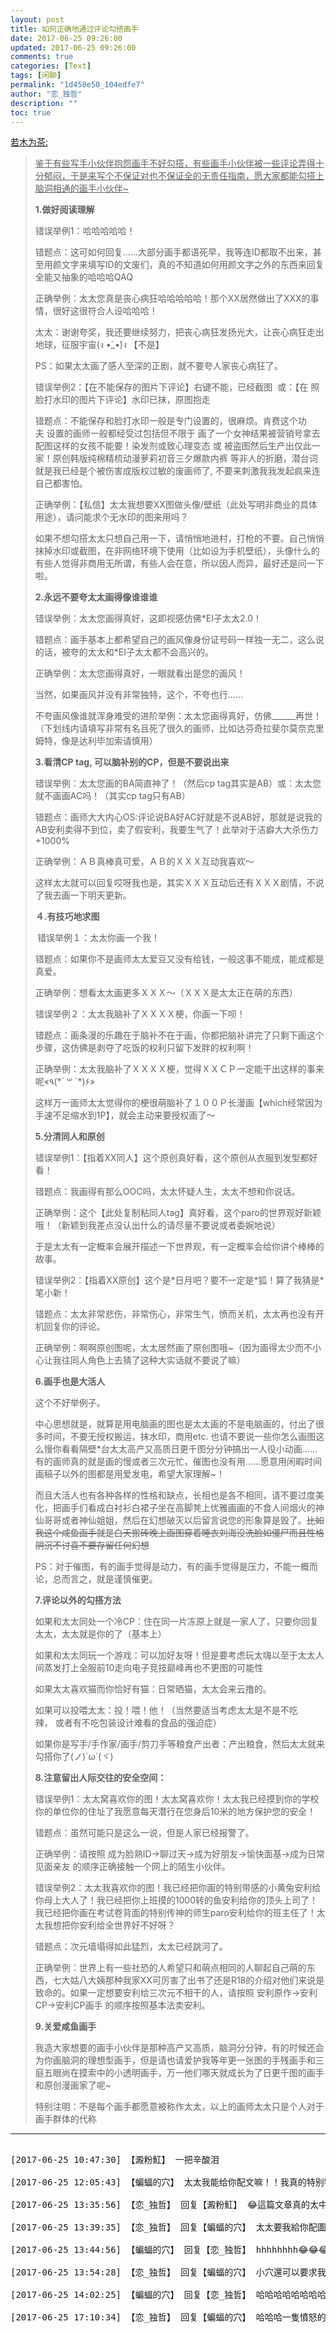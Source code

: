 ```yaml
---
layout: post
title: 如何正确地通过评论勾搭画手
date: 2017-06-25 09:26:00
updated: 2017-06-25 09:26:00
comments: true
categories: [Text]
tags: [闲聊]
permalink: "1d458e50_104edfe7"
author: "恋_独哲"
description: ""
toc: true
---
```


<p reblogfrom="reblogfrom"  ><a target="_blank" href="http://remotear.lofter.com/post/f11f8_e15575e"  >若木为茶:</a></p> 
<blockquote> 
 <p><span style="text-decoration:underline;"  >鉴于有些写手小伙伴抱怨画手不好勾搭，有些画手小伙伴被一些评论弄得十分郁闷，于是来写个不保证对也不保证全的无责任指南，愿大家都能勾搭上脑洞相通的画手小伙伴~</span></p> 
 <p><strong>1.做好阅读理解</strong></p> 
 <p>错误举例1：哈哈哈哈哈！</p> 
 <p>错题点：这可如何回复……大部分画手都语死早，我等连ID都取不出来，甚至用颜文字来填写ID的文废们，真的不知道如何用颜文字之外的东西来回复全能又抽象的哈哈哈QAQ</p> 
 <p>正确举例：太太您真是丧心病狂哈哈哈哈哈！那个XX居然做出了XXX的事情，很好这很符合人设哈哈哈！</p> 
 <p>太太：谢谢夸奖，我还要继续努力，把丧心病狂发扬光大，让丧心病狂走出地球，征服宇宙(ง&nbsp;•̀_•́)ง&nbsp;【不是】</p> 
 <p>PS：如果太太画了感人至深的正剧，就不要夸人家丧心病狂了。</p> 
 <p>错误举例2：【在不能保存的图片下评论】右键不能，已经截图&nbsp;&nbsp;或：【在&nbsp;照脸打水印的图片下评论】水印已抹，原图抱走</p> 
 <p>错题点：不能保存和脸打水印一般是专门设置的，很麻烦。肯费这个功夫&nbsp;设置的画师一般都经受过包括但不限于&nbsp;画了一个女神结果被营销号拿去配图这样的女孩不能要！染发剂或致心理变态&nbsp;或&nbsp;被盗图然后生产出仅此一家！原创韩版纯棉精梳动漫萝莉初音三夕爆款内裤&nbsp;等非人的折磨，潜台词就是我已经是个被伤害成版权过敏的废画师了,&nbsp;不要来刺激我我发起疯来连自己都害怕。</p> 
 <p>正确举例：【私信】太太我想要XX图做头像/壁纸（此处写明非商业的具体用途），请问能求个无水印的图来用吗？</p> 
 <p>如果不想勾搭太太只想自己用一下，请悄悄地进村，打枪的不要。自己悄悄抹掉水印或截图，在非网络环境下使用（比如设为手机壁纸），头像什么的有些人觉得非商用无所谓，有些人会在意，所以因人而异，最好还是问一下啦。</p> 
 <p><strong>2.永远不要夸太太画得像谁谁谁</strong></p> 
 <p>错误举例：太太您画得真好，这即视感仿佛*EI子太太2.0！</p> 
 <p>错题点：画手基本上都希望自己的画风像身份证号码一样独一无二，这么说的话，被夸的太太和*EI子太太都不会高兴的。</p> 
 <p>正确举例：太太您画得真好，一眼就看出是您的画风！</p> 
 <p>当然，如果画风并没有非常独特，这个，不夸也行……</p> 
 <p>不夸画风像谁就浑身难受的进阶举例：太太您画得真好，仿佛______再世！（下划线内请填写非常有名且死了很久的画师，比如达芬奇拉斐尔莫奈克里姆特，像是达利毕加索请慎用）</p> 
 <p><strong>3.看清CP tag,&nbsp;可以脑补别的CP，但是不要说出来</strong></p> 
 <p>错误举例：太太您画的BA简直神了！（然后cp tag其实是AB）或：太太您就不画画AC吗！（其实cp tag只有AB）</p> 
 <p>错题点：画师大大内心OS:评论说BA好AC好就是不说AB好，那就是说我的AB安利卖得不到位，卖了假安利，我要生气了！此举对于洁癖大大杀伤力+1000%</p> 
 <p>正确举例：ＡＢ真棒真可爱，ＡＢ的ＸＸＸ互动我喜欢～</p> 
 <p>这样太太就可以回复哎呀我也是，其实ＸＸＸ互动后还有ＸＸＸ剧情，不说了我去画一下明天更新。</p> 
 <p><strong>４.有技巧地求图</strong></p> 
 <p><strong>&nbsp;</strong>错误举例１：太太你画一个我！</p> 
 <p>错题点：如果你不是画师太太爱豆又没有给钱，一般这事不能成，能成都是真爱。</p> 
 <p>正确举例：想看太太画更多ＸＸＸ～（ＸＸＸ是太太正在萌的东西）</p> 
 <p>错误举例２：太太我脑补了ＸＸＸＸ梗，你画一下呗！</p> 
 <p>错题点：画条漫的乐趣在于脑补不在于画，你都把脑补讲完了只剩下画这个步骤，这仿佛是剥夺了吃饭的权利只留下发胖的权利啊！</p> 
 <p>正确举例：太太我脑补了ＸＸＸＸ梗，觉得ＸＸＣＰ一定能干出这样的事来呢&laquo;٩(*&acute;&nbsp;꒳&nbsp;`*)۶&raquo;</p> 
 <p>这样万一画师太太觉得你的梗很萌脑补了１００Ｐ长漫画【which经常因为手速不足缩水到1P】，就会主动来要授权画了～</p> 
 <p><strong>5.分清同人和原创&nbsp;</strong></p> 
 <p>错误举例1：【指着XX同人】这个原创真好看，这个原创从衣服到发型都好看！</p> 
 <p>错题点：我画得有那么OOC吗，太太怀疑人生，太太不想和你说话。</p> 
 <p>正确举例：这个【此处复制粘同人tag】真好看，这个paro的世界观好新颖哦！（新颖到我差点没认出什么的请尽量不要说或者委婉地说）</p> 
 <p>于是太太有一定概率会展开描述一下世界观，有一定概率会给你讲个棒棒的故事。</p> 
 <p>错误举例2：【指着XX原创】这个是*日月吧？要不一定是*狐！算了我猜是*笔小新！</p> 
 <p>错题点：太太非常悲伤，非常伤心，非常生气，愤而关机，太太再也没有开机回复你的评论。</p> 
 <p>正确举例：啊啊原创图呢，太太居然画了原创图哦~（因为画得太少而不小心让我往同人角色上去猜了这种大实话就不要说了嘛）</p> 
 <p><strong>6.画手也是大活人</strong></p> 
 <p>这个不好举例子。</p> 
 <p>中心思想就是，就算是用电脑画的图也是太太画的不是电脑画的，付出了很多时间，不要无授权搬运，抹水印，商用etc.&nbsp;也请不要说一些你怎么画图这么慢你看看隔壁*台太太高产又高质日更千图分分钟搞出一人役小动画……有的画师真的就是画的慢或者三次元忙，催图也没有用……愿意用闲暇时间画稿子以外的图都是用爱发电，希望大家理解~！</p> 
 <p>而且大活人也有各种各样的性格和缺点，长相也是各不相同，请不要过度美化，把画手们看成白衬衫白裙子坐在高脚凳上优雅画画的不食人间烟火的神仙哥哥或者神仙姐姐，然后在幻想破灭以后留言说您的形象算是毁了。<span style="text-decoration:line-through;"  >比如我这个咸鱼画手就是白天搬砖晚上画图穿着睡衣刘海没洗脸如僵尸而且性格阴沉不讨喜不要存留任何幻想</span></p> 
 <p>PS：对于催图，有的画手觉得是动力，有的画手觉得是压力，不能一概而论，总而言之，就是谨慎催更。</p> 
 <p><strong>7.评论以外的勾搭方法</strong></p> 
 <p>如果和太太同处一个冷CP：住在同一片冻原上就是一家人了，只要你回复太太，太太就是你的了（基本上）</p> 
 <p>如果和太太同玩一个游戏：可以加好友呀！但是要考虑玩太嗨以至于太太人间蒸发打上全服前10走向电子竞技巅峰再也不更图的可能性</p> 
 <p>如果太太喜欢猫而你恰好有猫：日常晒猫，太太会来云撸的。</p> 
 <p>如果可以投喂太太：投！喂！他！（当然要适当考虑太太是不是不吃辣，&nbsp;或者有不吃包装设计难看的食品的强迫症）</p> 
 <p>如果你是写手/手作家/画手/剪刀手等粮食产出者：产出粮食，然后太太就来勾搭你了(ノ)`ω&acute;(ヾ)</p> 
 <p><strong>8.注意留出人际交往的安全空间：</strong></p> 
 <p>错误举例1：太太窝喜欢你的图！太太窝喜欢你！太太我已经摸到你的学校你的单位你的住址了我愿意每天潜行在您身后10米的地方保护您的安全！</p> 
 <p>错题点：虽然可能只是这么一说，但是人家已经报警了。</p> 
 <p>正确举例：请按照&nbsp;成为脸熟ID→聊过天→成为好朋友→愉快面基→成为日常见面亲友&nbsp;的顺序正确接触一个网上的陌生小伙伴。</p> 
 <p>错误举例2：太太我喜欢你的图！我已经把你画的特别带感的小黄兔安利给你母上大人了！我已经把你上班摸的1000转的鱼安利给你的顶头上司了！我已经把你画在考试卷背面的特别传神的师生paro安利给你的班主任了！太太我想把你安利给全世界好不好呀？</p> 
 <p>错题点：次元墙塌得如此猛烈，太太已经跳河了。</p> 
 <p>正确举例：世界上有一些社恐的人希望只和萌点相同的人聊起自己萌的东西，七大姑八大姨那种我家XX可厉害了出书了还是R18的介绍对他们来说是致命的。如果一定想要安利给三次元不相干的人，请按照&nbsp;安利原作→安利CP→安利CP画手&nbsp;的顺序按照基本法卖安利。</p> 
 <p><strong>9.关爱咸鱼画手</strong></p> 
 <p>我造大家想要的画手小伙伴是那种高产又高质，脑洞分分钟，有的时候还会为你画脑洞的理想型画手，但是请也请爱护我等年更一张图的手残画手和三庭五眼尚在摸索中的小透明画手，万一他们哪天就成长为了日更千图的画手和原创漫画家了呢~<strong><br /></strong></p> 
 <p>特别注明：不是每个画手都愿意被称作太太，以上的画师太太只是个人对于画手群体的代称</p> 
</blockquote>

---

<pre>

[2017-06-25 10:47:30] 【澱粉魟】 一把辛酸泪

[2017-06-25 12:05:43] 【蝙蝠的穴】 太太我能给你配文嘛！！我真的特别特别喜欢你的画，瞬间带来了脑洞/感觉

[2017-06-25 13:35:56] 【恋_独哲】 回复【澱粉魟】 😂這篇文章真的太中肯

[2017-06-25 13:39:35] 【恋_独哲】 回复【蝙蝠的穴】 太太要我給你配圖還是要拿我的圖去寫都依你😘😘

[2017-06-25 13:44:56] 【蝙蝠的穴】 回复【恋_独哲】 hhhhhhhh😂😂😂😂😂😂我也是依你😘😘

[2017-06-25 13:54:28] 【恋_独哲】 回复【蝙蝠的穴】 小穴還可以要求我畫你😘就是要練習哈士奇的畫法就是😃😃😃

[2017-06-25 14:02:25] 【蝙蝠的穴】 回复【恋_独哲】 哈哈哈哈哈哈哈哈666666666，别忘了我头上还有三把火！😂😂😂

[2017-06-25 17:10:34] 【恋_独哲】 回复【蝙蝠的穴】 哈哈哈一隻憤怒的哈士奇

</pre>